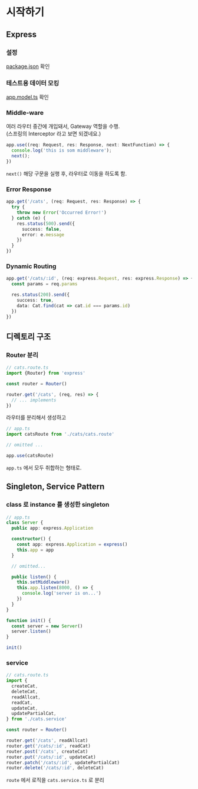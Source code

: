 # 시작하기

## Express

### 설정

[package.json](./01_lets_start/package.json) 확인

### 테스트용 데이터 모킹

[app.model.ts](./01_lets_start/src/app.model.ts) 확인

### Middle-ware

여러 라우터 중간에 개입돼서, Gateway 역할을 수행.  
(스프링의 Interceptor 라고 보면 되겠네요.)

```ts
app.use((req: Request, res: Response, next: NextFunction) => {
  console.log('this is som middleware');
  next();
})
```

`next()` 해당 구문을 실행 후, 라우터로 이동을 하도록 함.

### Error Response

```ts
app.get('/cats', (req: Request, res: Response) => {
  try {
    throw new Error('Occurred Error!')
  } catch (e) {
    res.status(500).send({
      success: false,
      error: e.message
    })
  }
})
```

### Dynamic Routing

```ts
app.get('/cats/:id', (req: express.Request, res: express.Response) => {
  const params = req.params

  res.status(200).send({
    success: true,
    data: Cat.find(cat => cat.id === params.id)
  })
})
```

## 디렉토리 구조

### Router 분리

```ts 
// cats.route.ts
import {Router} from 'express'

const router = Router()

router.get('/cats', (req, res) => {
  // ... implements
})
```

라우터를 분리해서 생성하고

```ts
// app.ts
import catsRoute from './cats/cats.route'

// omitted ...

app.use(catsRoute)
```

`app.ts` 에서 모두 취합하는 형태로.

## Singleton, Service Pattern

### class 로 instance 를 생성한 singleton

```ts
// app.ts
class Server {
  public app: express.Application

  constructor() {
    const app: express.Application = express()
    this.app = app
  }

  // omitted...

  public listen() {
    this.setMiddleware()
    this.app.listen(8000, () => {
      console.log('server is on...')
    })
  }
}

function init() {
  const server = new Server()
  server.listen()
}

init()
```

### service

```ts
// cats.route.ts
import {
  createCat,
  deleteCat,
  readAllcat,
  readCat,
  updateCat,
  updatePartialCat,
} from './cats.service'

const router = Router()

router.get('/cats', readAllcat)
router.get('/cats/:id', readCat)
router.post('/cats', createCat)
router.put('/cats/:id', updateCat)
router.patch('/cats/:id', updatePartialCat)
router.delete('/cats/:id', deleteCat)
```

`route` 에서 로직을 `cats.service.ts` 로 분리
